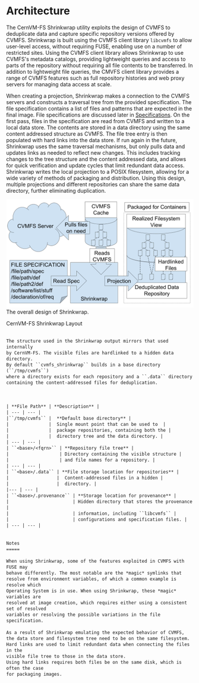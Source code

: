Architecture
============


The CernVM-FS Shrinkwrap utility exploits the design of CVMFS to deduplicate
data and capture specific repository versions offered by CVMFS.
Shrinkwrap is built using the CVMFS client library `libcvmfs`
to allow user-level access, without requiring FUSE,
enabling use on a number of restricted sites.
Using the CVMFS client library allows Shrinkwrap to use CVMFS's metadata catalogs,
providing lightweight queries and access to parts of the 
repository without requiring all file contents to be transferred.
In addition to lightweight file queries, the CMVFS
client library provides a range of CVMFS features
such as full repository histories and web proxy servers for managing data access at scale.


When creating a projection,
Shrinkwrap makes a connection to the CVMFS servers
and constructs a traversal tree from the provided specification.
The file specification contains a list of files and patterns
that are expected in the final image.
File specifications are discussed later in
[Specifications](spec.md).
On the first pass, files in the specification are read from
CVMFS and written to a local data store.
The contents are stored in a data directory using
the same content addressed structure as CVMFS.
The file tree entry is then populated with hard links into
the data store.
If run again in the future, Shrinkwrap uses the same traversal
mechanisms, but only pulls 
data and updates links as needed to reflect new changes.
This includes tracking changes to the tree structure and
the content addressed data,
and allows for quick verification and update cycles
that limit redundant data access.
Shrinkwrap writes the local projection to a POSIX filesystem,
allowing for a wide variety of methods of packaging and
distribution.
Using this design, multiple projections and 
different repositories can share the same data directory,
further eliminating duplication.

![CVMFS Shrinkwrap General Behavior](shrinkwrap-structure.png)
The overall design of Shrinkwrap.

CernVM-FS Shrinkwrap Layout
~~~~~~~~~~~~~~~~~~~~~~~~~~~

The structure used in the Shrinkwrap output mirrors that used internally
by CernVM-FS. The visible files are hardlinked to a hidden data directory.
By default ``cvmfs_shrinkwrap`` builds in a base directory (``/tmp/cvmfs``)
where a directory exists for each repository and a ``.data`` directory
containing the content-addressed files for deduplication. 



| **File Path** | **Description** |
| --- | --- |
|``/tmp/cvmfs`` |  **Default base directory** |
|               |  Single mount point that can be used to  |
|               |  package repositories, containing both the |
|               |  directory tree and the data directory. |
| --- | --- |
| ``<base>/<fqrn>`` | **Repository file tree** |
|                   | Directory containing the visible structure |
|                   | and file names for a repository. |
| --- | --- |
| ``<base>/.data`` | **File storage location for repositories** |
|                  |  Content-addressed files in a hidden |
|                  |  directory. |
|--- | --- |
| ``<base>/.provenance`` | **Storage location for provenance** |
|                        | Hidden directory that stores the provenance |
|                        | information, including ``libcvmfs`` |
|                        | configurations and specification files. |
| --- | --- |


Notes
=====

When using Shrinkwrap, some of the features exploited in CVMFS with FUSE may
behave differently. The most notable are the *magic* symlinks that
resolve from environment variables, of which a common example is resolve which
Operating System is in use. When using Shrinkwrap, these *magic* variables are
resolved at image creation, which requires either using a consistent set of resolved
variables or resolving the possible variations in the file specification.

As a result of Shrinkwrap emulating the expected behavior of CVMFS,
the data store and filesystem tree need to be on the same filesystem.
Hard links are used to limit redundant data when connecting the files in the
visible file tree to those in the data store. 
Using hard links requires both files be on the same disk, which is often the case
for packaging images.
